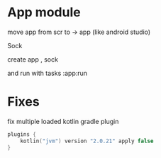 
# App module
move app from scr to -> app (like android studio)

Sock


create app , sock

and run with tasks :app:run


# Fixes
fix multiple loaded kotlin gradle plugin
```kotlin
plugins {  
    kotlin("jvm") version "2.0.21" apply false 
}
```